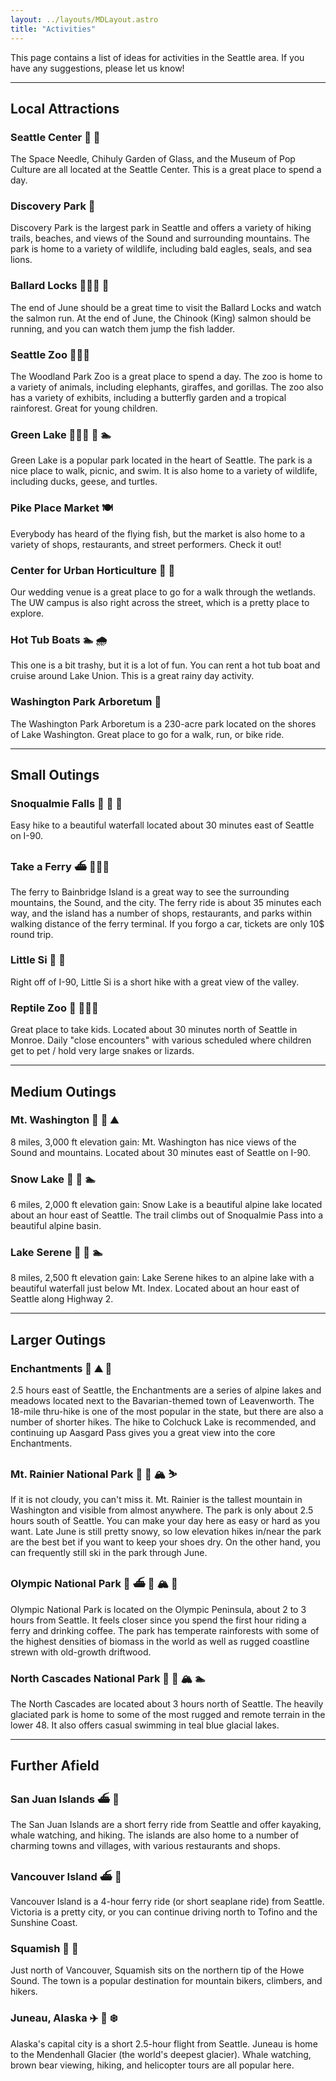 ```yaml
---
layout: ../layouts/MDLayout.astro
title: "Activities"
---
```


This page contains a list of ideas for activities in the Seattle area. If you have any suggestions, please let us know!

---
## Local Attractions

### Seattle Center 🎨 🌆
The Space Needle, Chihuly Garden of Glass, and the Museum of Pop Culture are all located at the Seattle Center. This is a great place to spend a day.

### Discovery Park 🥾
Discovery Park is the largest park in Seattle and offers a variety of hiking trails, beaches, and views of the Sound and surrounding mountains. The park is home to a variety of wildlife, including bald eagles, seals, and sea lions.

### Ballard Locks 👨‍👩‍👦 🦅
The end of June should be a great time to visit the Ballard Locks and watch the salmon run. At the end of June, the Chinook (King) salmon should be running, and you can watch them jump the fish ladder.

### Seattle Zoo 👨‍👩‍👦
The Woodland Park Zoo is a great place to spend a day. The zoo is home to a variety of animals, including elephants, giraffes, and gorillas. The zoo also has a variety of exhibits, including a butterfly garden and a tropical rainforest. Great for young children.

### Green Lake 👨‍👩‍👦 🥾 🏊
Green Lake is a popular park located in the heart of Seattle. The park is a nice place to walk, picnic, and swim. It is also home to a variety of wildlife, including ducks, geese, and turtles.

### Pike Place Market 🍽
Everybody has heard of the flying fish, but the market is also home to a variety of shops, restaurants, and street performers. Check it out!

### Center for Urban Horticulture 🥾 🌲
Our wedding venue is a great place to go for a walk through the wetlands. The UW campus is also right across the street, which is a pretty place to explore.

### Hot Tub Boats 🏊 🌧️
This one is a bit trashy, but it is a lot of fun. You can rent a hot tub boat and cruise around Lake Union. This is a great rainy day activity.

### Washington Park Arboretum 🌲
The Washington Park Arboretum is a 230-acre park located on the shores of Lake Washington. Great place to go for a walk, run, or bike ride.

---
## Small Outings

### Snoqualmie Falls 🚗 🥾 🌲
Easy hike to a beautiful waterfall located about 30 minutes east of Seattle on I-90.

### Take a Ferry ⛴️ 👨‍👩‍👦
The ferry to Bainbridge Island is a great way to see the surrounding mountains, the Sound, and the city. The ferry ride is about 35 minutes each way, and the island has a number of shops, restaurants, and parks within walking distance of the ferry terminal. If you forgo a car, tickets are only 10$ round trip.

### Little Si 🚗 🥾
Right off of I-90, Little Si is a short hike with a great view of the valley.

### Reptile Zoo 🦎 👨‍👩‍👦
Great place to take kids. Located about 30 minutes north of Seattle in Monroe. Daily "close encounters" with various 
scheduled where children get to pet / hold very large snakes or lizards.

---
## Medium Outings

### Mt. Washington 🚗 🥾 ⛰️
8 miles, 3,000 ft elevation gain: Mt. Washington has nice views of the Sound and mountains. Located about 30 minutes east of Seattle on I-90.

### Snow Lake 🚗 🥾 🏊
6 miles, 2,000 ft elevation gain: Snow Lake is a beautiful alpine lake located about an hour east of Seattle. The trail climbs out of Snoqualmie Pass into a beautiful alpine basin.

### Lake Serene 🚗 🥾 🏊
8 miles, 2,500 ft elevation gain: Lake Serene hikes to an alpine lake with a beautiful waterfall just below Mt. Index. Located about an hour east of Seattle along Highway 2.

---
## Larger Outings

### Enchantments 🚗 ⛰️ 🥾
2.5 hours east of Seattle, the Enchantments are a series of alpine lakes and meadows located next to the Bavarian-themed town of Leavenworth. The 18-mile thru-hike is one of the most popular in the state, but there are also a number of shorter hikes. The hike to Colchuck Lake is recommended, and continuing up Aasgard Pass gives you a great view into the core Enchantments.

### Mt. Rainier National Park 🚗 🥾 🏔 ⛷️
If it is not cloudy, you can't miss it. Mt. Rainier is the tallest mountain in Washington and visible from almost anywhere. The park is only about 2.5 hours south of Seattle. You can make your day here as easy or hard as you want. Late June is still pretty snowy, so low elevation hikes in/near the park are the best bet if you want to keep your shoes dry. On the other hand, you can frequently still ski in the park through June.

### Olympic National Park 🚗 ⛴️ 🥾 🏔 🌲
Olympic National Park is located on the Olympic Peninsula, about 2 to 3 hours from Seattle. It feels closer since you spend the first hour riding a ferry and drinking coffee. The park has temperate rainforests with some of the highest densities of biomass in the world as well as rugged coastline strewn with old-growth driftwood.

### North Cascades National Park 🚗 🥾 🏔 🏊
The North Cascades are located about 3 hours north of Seattle. The heavily glaciated park is home to some of the most rugged and remote terrain in the lower 48. It also offers casual swimming in teal blue glacial lakes.

---
## Further Afield

### San Juan Islands ⛴️ 🦅
The San Juan Islands are a short ferry ride from Seattle and offer kayaking, whale watching, and hiking. The islands are also home to a number of charming towns and villages, with various restaurants and shops.

### Vancouver Island ⛴️ 🌲
Vancouver Island is a 4-hour ferry ride (or short seaplane ride) from Seattle. Victoria is a pretty city, or you can continue driving north to Tofino and the Sunshine Coast.

### Squamish 🚗 🥾
Just north of Vancouver, Squamish sits on the northern tip of the Howe Sound. The town is a popular destination for mountain bikers, climbers, and hikers.

### Juneau, Alaska ✈️ 🦅 ❄️
Alaska's capital city is a short 2.5-hour flight from Seattle. Juneau is home to the Mendenhall Glacier (the world's deepest glacier). Whale watching, brown bear viewing, hiking, and helicopter tours are all popular here.
